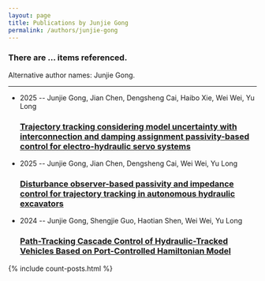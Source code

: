 ```yaml
---
layout: page
title: Publications by Junjie Gong
permalink: /authors/junjie-gong
---
```


<h3 id="number-posts">There are ... items referenced.</h3>
<p id='info-authors'>Alternative author names: Junjie Gong.</p>
<hr />
<ul class="post-list">
<li><span class='post-meta'>2025 -- Junjie Gong, Jian Chen, Dengsheng Cai, Haibo Xie, Wei Wei, Yu Long</span><h3><a class='post-link' href="{{ site.baseurl }}/trajectory-tracking-considering-model-uncertainty-with-interconnection-and-damping-assignment-passivity-based-control-for-electro-hydraulic-servo-systems">Trajectory tracking considering model uncertainty with interconnection and damping assignment passivity-based control for electro-hydraulic servo systems</a></h3></li>
<li><span class='post-meta'>2025 -- Junjie Gong, Jian Chen, Dengsheng Cai, Wei Wei, Yu Long</span><h3><a class='post-link' href="{{ site.baseurl }}/disturbance-observer-based-passivity-and-impedance-control-for-trajectory-tracking-in-autonomous-hydraulic-excavators">Disturbance observer-based passivity and impedance control for trajectory tracking in autonomous hydraulic excavators</a></h3></li>
<li><span class='post-meta'>2024 -- Junjie Gong, Shengjie Guo, Haotian Shen, Wei Wei, Yu Long</span><h3><a class='post-link' href="{{ site.baseurl }}/path-tracking-cascade-control-of-hydraulic-tracked-vehicles-based-on-port-controlled-hamiltonian-model">Path-Tracking Cascade Control of Hydraulic-Tracked Vehicles Based on Port-Controlled Hamiltonian Model</a></h3></li>

</ul>
{% include count-posts.html %}
